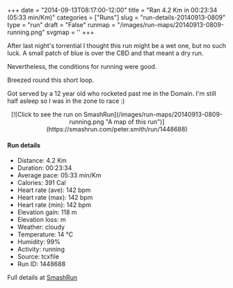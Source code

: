 +++
date = "2014-09-13T08:17:00-12:00"
title = "Ran 4.2 Km in 00:23:34 (05:33 min/Km)"
categories = ["Runs"]
slug = "run-details-20140913-0809"
type = "run"
draft = "False"
runmap = "/images/run-maps/20140913-0809-running.png"
svgmap = '<polyline points="0 52, 4 45, 13 47, 24 33, 44 45, 49 46, 60 48, 65 53, 69 65, 75 66, 83 68, 88 62, 95 59, 100 50, 96 40, 91 39, 85 36, 82 36, 79 36, 74 39, 68 51, 65 53, 62 49, 45 45, 22 32, 14 48">'
+++

After last night's torrential I thought this run might be a wet one, but no such luck. A small patch of blue is over the CBD and that meant a dry run. 

Nevertheless, the conditions for running were good. 

Breezed round this short loop. 

Got served by a 12 year old who rocketed past me in the Domain. I'm still half asleep so I was in the zone to race :)



<!--more-->

<center>
[![Click to see the run on SmashRun](/images/run-maps/20140913-0809-running.png "A map of this run")](https://smashrun.com/peter.smith/run/1448688)
</center>

#### Run details

* Distance: 4.2 Km
* Duration: 00:23:34
* Average pace: 05:33 min/Km
* Calories: 391 Cal
* Heart rate (ave): 142 bpm
* Heart rate (max): 142 bpm
* Heart rate (min): 142 bpm
* Elevation gain: 118 m
* Elevation loss:  m
* Weather: cloudy
* Temperature: 14 &deg;C
* Humidity: 99%
* Activity: running
* Source: tcxfile
* Run ID: 1448688

Full details at [SmashRun](https://smashrun.com/peter.smith/run/1448688)